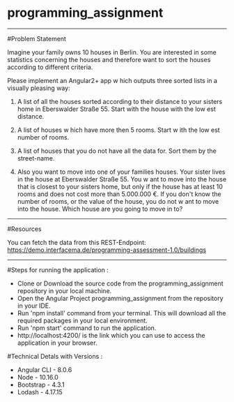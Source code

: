 # programming_assignment

-----------------------------------------------------------------------------------------------------------------------

#Problem Statement 

Imagine your family owns 10 houses in Berlin. You are interested in some statistics concerning the houses and therefore want to
sort the houses according to different criteria.

Please implement an Angular2+ app w hich outputs three sorted lists in a visually pleasing way:

1) A list of all the houses sorted according to their distance to your sisters home in Eberswalder Straße 55. Start with the house
with the low est distance.

2) A list of houses w hich have more then 5 rooms. Start w ith the low est number of rooms.

3) A list of houses that you do not have all the data for. Sort them by the street-name.

4) Also you want to move into one of your families houses. Your sister lives in the house at Eberswalder Straße 55. You w ant to
move into the house that is closest to your sisters home, but only if the house has at least 10 rooms and does not cost more than
5.000.000 €. If you don't know the number of rooms, or the value of the house, you do not w ant to move into the house. Which
house are you going to move in to?

-----------------------------------------------------------------------------------------------------------------------

#Resources

You can fetch the data from this REST-Endpoint: https://demo.interfacema.de/programming-assessment-1.0/buildings
  
-----------------------------------------------------------------------------------------------------------------------
  
  
#Steps for running the application :

- Clone or Download the source code from the programming_assignment repository in your local machine.
- Open the Angular Project programming_assignment from the repository in your IDE.
- Run 'npm install' command from your terminal. This will download all the required packages in your local environment.
- Run 'npm start' command to run the application.
- http://localhost:4200/ is the link which you can use to access the application in your browser.

#Technical Detals with Versions :

- Angular CLI - 8.0.6
- Node - 10.16.0
- Bootstrap - 4.3.1
- Lodash - 4.17.15

